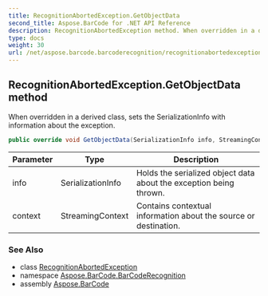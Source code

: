 ```yaml
---
title: RecognitionAbortedException.GetObjectData
second_title: Aspose.BarCode for .NET API Reference
description: RecognitionAbortedException method. When overridden in a derived class sets the SerializationInfo with information about the exception
type: docs
weight: 30
url: /net/aspose.barcode.barcoderecognition/recognitionabortedexception/getobjectdata/
---
```

## RecognitionAbortedException.GetObjectData method

When overridden in a derived class, sets the SerializationInfo with information about the exception.

```csharp
public override void GetObjectData(SerializationInfo info, StreamingContext context)
```

| Parameter | Type | Description |
| --- | --- | --- |
| info | SerializationInfo | Holds the serialized object data about the exception being thrown. |
| context | StreamingContext | Contains contextual information about the source or destination. |

### See Also

* class [RecognitionAbortedException](../)
* namespace [Aspose.BarCode.BarCodeRecognition](../../../aspose.barcode.barcoderecognition/)
* assembly [Aspose.BarCode](../../../)


